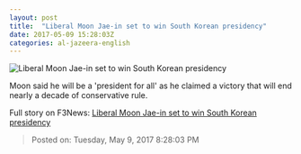 ```yaml
---
layout: post
title:  "Liberal Moon Jae-in set to win South Korean presidency"
date: 2017-05-09 15:28:03Z
categories: al-jazeera-english
---
```


![Liberal Moon Jae-in set to win South Korean presidency](http://www.aljazeera.com/mritems/Images/2017/5/9/d290e819868047538a1f8cca2582abfc_18.jpg)

Moon said he will be a 'president for all' as he claimed a victory that will end nearly a decade of conservative rule.


Full story on F3News: [Liberal Moon Jae-in set to win South Korean presidency](http://www.f3nws.com/n/BRNTcC)

> Posted on: Tuesday, May 9, 2017 8:28:03 PM

